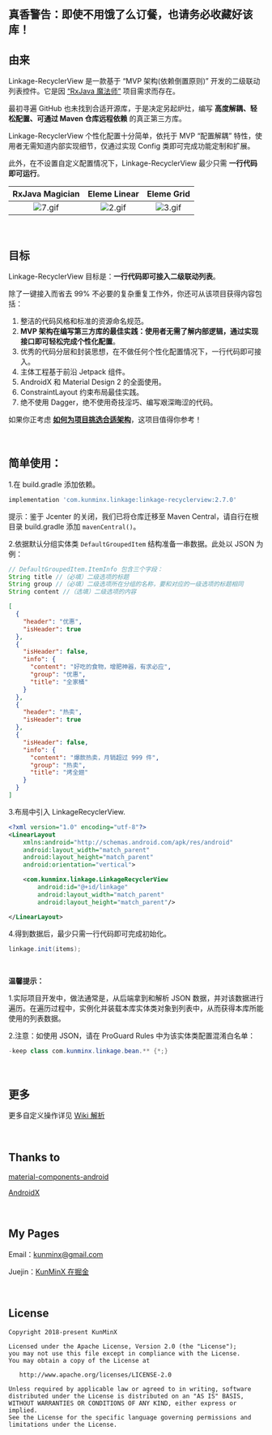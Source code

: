 ## 真香警告：即使不用饿了么订餐，也请务必收藏好该库！

## 由来

Linkage-RecyclerView 是一款基于 “MVP 架构(依赖倒置原则)” 开发的二级联动列表控件。它是因 [“RxJava 魔法师”](https://github.com/KunMinX/RxJava2-Operators-Sample) 项目需求而存在。

最初寻遍 GitHub 也未找到合适开源库，于是决定另起炉灶，编写 **高度解耦、轻松配置、可通过 Maven 仓库远程依赖** 的真正第三方库。

Linkage-RecyclerView 个性化配置十分简单，依托于 MVP “配置解耦” 特性，使用者无需知道内部实现细节，仅通过实现 Config 类即可完成功能定制和扩展。

此外，在不设置自定义配置情况下，Linkage-RecyclerView 最少只需 **一行代码即可运行**。

|                       RxJava Magician                        |                         Eleme Linear                         |                          Eleme Grid                          |
| :----------------------------------------------------------: | :----------------------------------------------------------: | :----------------------------------------------------------: |
| ![7.gif](https://upload-images.jianshu.io/upload_images/57036-b4d61e70b43a07bb.gif) | ![2.gif](https://upload-images.jianshu.io/upload_images/57036-04b42bddcdd6cf39.gif) | ![3.gif](https://upload-images.jianshu.io/upload_images/57036-ada31ea077f0144d.gif) |

&nbsp;

## 目标

Linkage-RecyclerView 目标是：**一行代码即可接入二级联动列表**。

除了一键接入而省去 99% 不必要的复杂重复工作外，你还可从该项目获得内容包括：

1. 整洁的代码风格和标准的资源命名规范。
2. **MVP 架构在编写第三方库的最佳实践：使用者无需了解内部逻辑，通过实现接口即可轻松完成个性化配置**。
3. 优秀的代码分层和封装思想，在不做任何个性化配置情况下，一行代码即可接入。
4. 主体工程基于前沿 Jetpack 组件。
5. AndroidX 和 Material Design 2 的全面使用。
6. ConstraintLayout 约束布局最佳实践。
7. 绝不使用 Dagger，绝不使用奇技淫巧、编写艰深晦涩的代码。

如果你正考虑 [**如何为项目挑选合适架构**](https://juejin.cn/post/6846687603547176974#heading-4)，这项目值得你参考！

&nbsp;

## 简单使用：

1.在 build.gradle 添加依赖。

```groovy
implementation 'com.kunminx.linkage:linkage-recyclerview:2.7.0'
```

提示：鉴于 Jcenter 的关闭，我们已将仓库迁移至 Maven Central，请自行在根目录 build.gradle 添加 `mavenCentral()`。

2.依据默认分组实体类 `DefaultGroupedItem` 结构准备一串数据。此处以 JSON 为例：

```java
// DefaultGroupedItem.ItemInfo 包含三个字段：
String title //（必填）二级选项的标题
String group //（必填）二级选项所在分组的名称，要和对应的一级选项的标题相同
String content //（选填）二级选项的内容
```

```json
[
  {
    "header": "优惠",
    "isHeader": true
  },
  {
    "isHeader": false,
    "info": {
      "content": "好吃的食物，增肥神器，有求必应",
      "group": "优惠",
      "title": "全家桶"
    }
  },
  {
    "header": "热卖",
    "isHeader": true
  },
  {
    "isHeader": false,
    "info": {
      "content": "爆款热卖，月销超过 999 件",
      "group": "热卖",
      "title": "烤全翅"
    }
  }
]
```

3.布局中引入 LinkageRecyclerView.

```xml
<?xml version="1.0" encoding="utf-8"?>
<LinearLayout
    xmlns:android="http://schemas.android.com/apk/res/android"
    android:layout_width="match_parent"
    android:layout_height="match_parent"
    android:orientation="vertical">

    <com.kunminx.linkage.LinkageRecyclerView
        android:id="@+id/linkage"
        android:layout_width="match_parent"
        android:layout_height="match_parent"/>

</LinearLayout>
```

4.得到数据后，最少只需一行代码即可完成初始化。

```java
linkage.init(items);
```

&nbsp;

**温馨提示：**

1.实际项目开发中，做法通常是，从后端拿到和解析 JSON 数据，并对该数据进行遍历。在遍历过程中，实例化并装载本库实体类对象到列表中，从而获得本库所能使用的列表数据。

2.注意：如使用 JSON，请在 ProGuard Rules 中为该实体类配置混淆白名单：

```java
-keep class com.kunminx.linkage.bean.** {*;}
```

&nbsp;

## 更多

更多自定义操作详见 [Wiki 解析](https://github.com/KunMinX/Linkage-RecyclerView/wiki/1.%E7%AE%80%E5%8D%95%E4%BD%BF%E7%94%A8)

&nbsp;

## Thanks to

[material-components-android](https://github.com/material-components/material-components-android)

[AndroidX](https://developer.android.google.cn/jetpack/androidx)

&nbsp;

## My Pages

Email：[kunminx@gmail.com](mailto:kunminx@gmail.com)

Juejin：[KunMinX 在掘金](https://juejin.cn/post/6882949076267057166)


&nbsp;

## License

```
Copyright 2018-present KunMinX

Licensed under the Apache License, Version 2.0 (the "License");
you may not use this file except in compliance with the License.
You may obtain a copy of the License at

   http://www.apache.org/licenses/LICENSE-2.0

Unless required by applicable law or agreed to in writing, software
distributed under the License is distributed on an "AS IS" BASIS,
WITHOUT WARRANTIES OR CONDITIONS OF ANY KIND, either express or implied.
See the License for the specific language governing permissions and
limitations under the License.
```